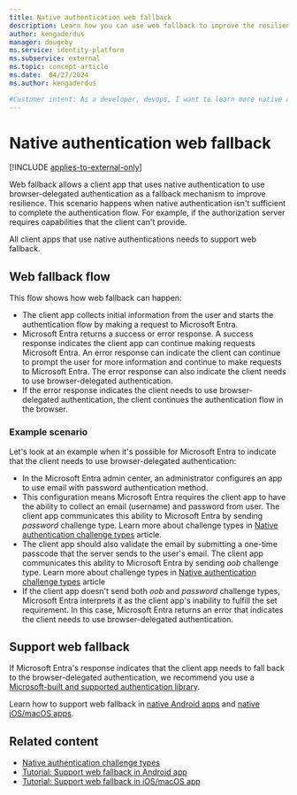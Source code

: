 ```yaml
---
title: Native authentication web fallback
description: Learn how you can use web fallback to improve the resilience of your customer apps that use native authentication. 
author: kengaderdus
manager: dougeby
ms.service: identity-platform 
ms.subservice: external
ms.topic: concept-article
ms.date:  04/27/2024
ms.author: kengaderdus

#Customer intent: As a developer, devops, I want to learn more native authentication web fallback, so that I can enable it in my client apps.
---
```


# Native authentication web fallback

[!INCLUDE [applies-to-external-only](../external-id/includes/applies-to-external-only.md)]

Web fallback allows a client app that uses native authentication to use browser-delegated authentication as a fallback mechanism to improve resilience. This scenario happens when native authentication isn't sufficient to complete the authentication flow. For example, if the authorization server requires capabilities that the client can't provide.

All client apps that use native authentications needs to support web fallback.

## Web fallback flow

This flow shows how web fallback can happen: 
 
- The client app collects initial information from the user and starts the authentication flow by making a request to Microsoft Entra. 
- Microsoft Entra returns a success or error response. A success response indicates the client app can continue making requests Microsoft Entra. An error response can indicate the client can continue to prompt the user for more information and continue to make requests to Microsoft Entra. The error response can also indicate the client needs to use browser-delegated authentication.
- If the error response indicates the client needs to use browser-delegated authentication, the client continues the authentication flow in the browser.

### Example scenario

Let's look at an example when it's possible for Microsoft Entra to indicate that the client needs to use browser-delegated authentication:

- In the Microsoft Entra admin center, an administrator configures an app to use email with password authentication method. 
- This configuration means Microsoft Entra requires the client app to have the ability to collect an email (username) and password from user. The client app communicates this ability to Microsoft Entra by sending *password* challenge type. Learn more about challenge types in [Native authentication challenge types](concept-native-authentication-challenge-types.md) article.
- The client app should also validate the email by submitting a one-time passcode that the server sends to the user's email. The client app communicates this ability to Microsoft Entra by sending *oob* challenge type. Learn more about challenge types in [Native authentication challenge types](concept-native-authentication-challenge-types.md) article  
- If the client app doesn't send both *oob* and *password* challenge types, Microsoft Entra interprets it as the client app's inability to fulfill the set requirement. In this case, Microsoft Entra returns an error that indicates the client needs to use browser-delegated authentication.

## Support web fallback 

If Microsoft Entra's response indicates that the client app needs to fall back to the browser-delegated authentication, we recommend you use a [Microsoft-built and supported authentication library](reference-v2-libraries.md). 

Learn how to support web fallback in [native Android apps](/entra/external-id/customers/tutorial-native-authentication-android-support-web-fallback) and [native iOS/macOS apps](/entra/external-id/customers/tutorial-native-authentication-ios-macos-support-web-fallback).

## Related content

- [Native authentication challenge types](concept-native-authentication-challenge-types.md)
- [Tutorial: Support web fallback in Android app](/entra/external-id/customers/tutorial-native-authentication-android-support-web-fallback)
- [Tutorial: Support web fallback in iOS/macOS app](/entra/external-id/customers/tutorial-native-authentication-ios-macos-support-web-fallback)